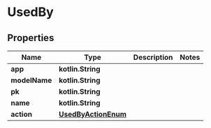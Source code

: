 
# UsedBy

## Properties
Name | Type | Description | Notes
------------ | ------------- | ------------- | -------------
**app** | **kotlin.String** |  | 
**modelName** | **kotlin.String** |  | 
**pk** | **kotlin.String** |  | 
**name** | **kotlin.String** |  | 
**action** | [**UsedByActionEnum**](UsedByActionEnum.md) |  | 



